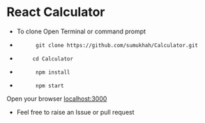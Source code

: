 # React Calculator

* To clone Open Terminal or command prompt
*           git clone https://github.com/sumukhah/Calculator.git
*          cd Calculator
*           npm install
*           npm start
Open your browser <localhost:3000> 
* Feel free to raise an Issue or pull request
